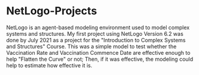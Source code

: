 # NetLogo-Projects
NetLogo is an agent-based modeling environment used to model complex systems and structures. 
My first project using NetLogo Version 6.2 was done by July 2021 as a project for the "Introduction to Complex Systems and Structures" Course.
This was a simple model to test whether the Vaccination Rate and Vaccination Commence Date are effective enough to help "Flatten the Curve" or not; Then, if it was effective, the modeling could help to estimate how effective it is.
